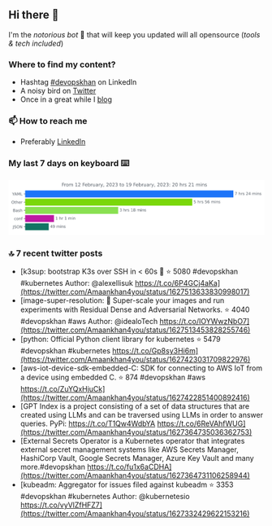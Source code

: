 <!--- [![Hits](https://hits.seeyoufarm.com/api/count/incr/badge.svg?url=https%3A%2F%2Fgithub.com%2Fakhan4u%2Fhit-counter&count_bg=%2379C83D&title_bg=%23555555&icon=&icon_color=%23E7E7E7&title=visits&edge_flat=false)](https://hits.seeyoufarm.com) --->

## Hi there 👋

I'm the _notorious bot_ 🤣 that will keep you updated will all opensource (_tools & tech included_) 

### Where to find my content?

* Hashtag [#devopskhan](https://www.linkedin.com/feed/hashtag/devopskhan) on LinkedIn
* A noisy bird on [Twitter](https://twitter.com/Amaankhan4you)
* Once in a great while I [blog](https://linuxparrot.netlify.app) 


### 📫 **How to reach me**

* Preferably [LinkedIn](https://www.linkedin.com/in/amaan-khan-linux-ninja)

### My last 7 days on keyboard ⌨️

<img src="https://github.com/akhan4u/akhan4u/blob/main/images/stat.svg" alt="Amaan's Wakatime Activity!"/>

### 🔝 7 recent twitter posts
<!-- DEVDOJO:START -->
- [k3sup: bootstrap K3s over SSH in &lt; 60s 🚀
⭐️ 5080
#devopskhan #kubernetes
Author: @alexellisuk
https://t.co/6P4GCj4aKa](https://twitter.com/Amaankhan4you/status/1627513633830998017)
- [image-super-resolution: 🔎 Super-scale your images and run experiments with Residual Dense and Adversarial Networks.
⭐️ 4040
#devopskhan #aws
Author: @idealoTech
https://t.co/IOYWwzNbO7](https://twitter.com/Amaankhan4you/status/1627513453828255746)
- [python: Official Python client library for kubernetes
⭐️ 5479
#devopskhan #kubernetes
https://t.co/Gp8sy3Hi6m](https://twitter.com/Amaankhan4you/status/1627423031709822976)
- [aws-iot-device-sdk-embedded-C: SDK for connecting to AWS IoT from a device using embedded C.
⭐️ 874
#devopskhan #aws
https://t.co/ZuYQxHjuCk](https://twitter.com/Amaankhan4you/status/1627422851400892416)
- [GPT Index is a project consisting of a set of data structures that are created using LLMs and can be traversed using LLMs in order to answer queries. PyPi: https://t.co/T1Qw4WdbYA https://t.co/6ReVAhfWUG](https://twitter.com/Amaankhan4you/status/1627364735036362753)
- [External Secrets Operator is a Kubernetes operator that integrates external secret management systems like AWS Secrets Manager, HashiCorp Vault, Google Secrets Manager, Azure Key Vault and many more.#devopskhan https://t.co/fu1x6aCDHA](https://twitter.com/Amaankhan4you/status/1627364731106258944)
- [kubeadm: Aggregator for issues filed against kubeadm
⭐️ 3353
#devopskhan #kubernetes
Author: @kubernetesio
https://t.co/vyVlZfHFZ7](https://twitter.com/Amaankhan4you/status/1627332429622153216)
<!-- DEVDOJO:END -->

<!-- ![Amaan's GitHub stats](https://github-readme-stats.vercel.app/api?username=akhan4u&count_private=true&show_icons=true&hide=contribs) -->

